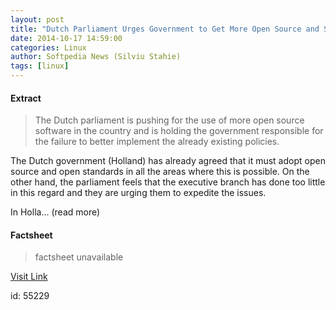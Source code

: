 ```yaml
---
layout: post
title: "Dutch Parliament Urges Government to Get More Open Source and Spend Less Money"
date: 2014-10-17 14:59:00
categories: Linux
author: Softpedia News (Silviu Stahie)
tags: [linux]
---
```



#### Extract
>The Dutch parliament is pushing for the use of more open source software in the country and is holding the government responsible for the failure to better implement the already existing policies.

The Dutch government (Holland) has already agreed that it must adopt open source and open standards in all the areas where this is possible. On the other hand, the parliament feels that the executive branch has done too little in this regard and they are urging them to expedite the issues.

In Holla... (read more)

#### Factsheet
>factsheet unavailable

[Visit Link](http://spd.rss.ac/aHR0cDovL25ld3Muc29mdHBlZGlhLmNvbS9uZXdzL0R1dGNoLVBhcmxpYW1lbnQtVXJnZXMtR292ZXJubWVudC10by1HZXQtTW9yZS1PcGVuLVNvdXJjZS1hbmQtU3BlbmQtTGVzcy1Nb25leS00NjI0NzYuc2h0bWw=)

id:   55229
